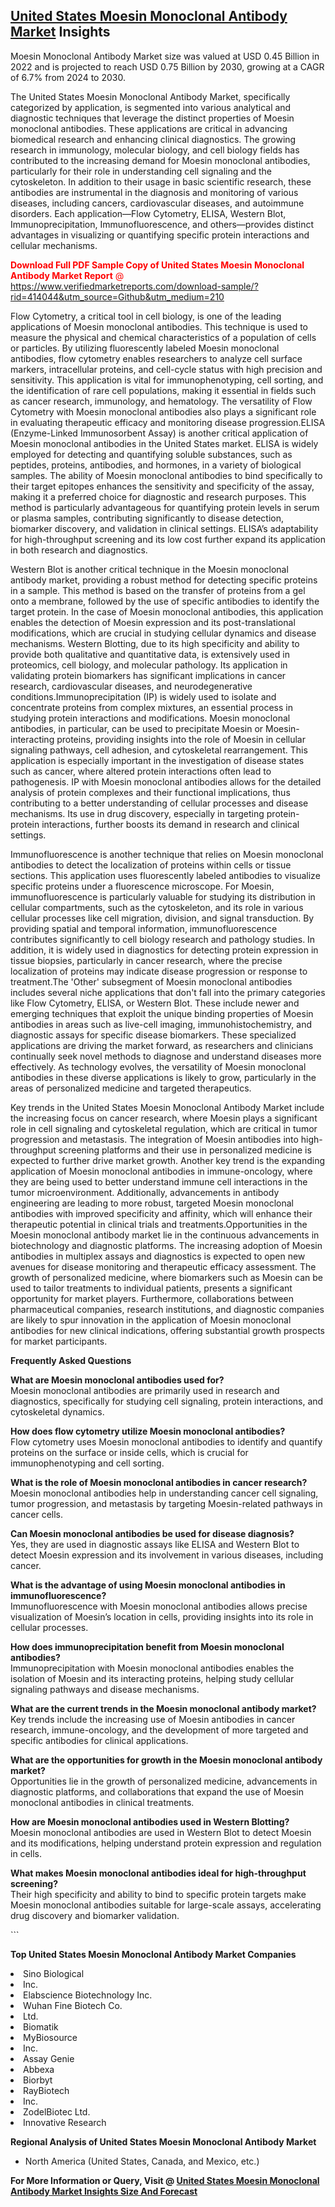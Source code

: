 <h2><a href="https://www.verifiedmarketreports.com/download-sample/?rid=414044&amp;utm_source=Github&amp;utm_medium=210" target="_blank">United States Moesin Monoclonal Antibody Market</a> Insights</h2><p>Moesin Monoclonal Antibody Market size was valued at USD 0.45 Billion in 2022 and is projected to reach USD 0.75 Billion by 2030, growing at a CAGR of 6.7% from 2024 to 2030.</p><p><p>The United States Moesin Monoclonal Antibody Market, specifically categorized by application, is segmented into various analytical and diagnostic techniques that leverage the distinct properties of Moesin monoclonal antibodies. These applications are critical in advancing biomedical research and enhancing clinical diagnostics. The growing research in immunology, molecular biology, and cell biology fields has contributed to the increasing demand for Moesin monoclonal antibodies, particularly for their role in understanding cell signaling and the cytoskeleton. In addition to their usage in basic scientific research, these antibodies are instrumental in the diagnosis and monitoring of various diseases, including cancers, cardiovascular diseases, and autoimmune disorders. Each application—Flow Cytometry, ELISA, Western Blot, Immunoprecipitation, Immunofluorescence, and others—provides distinct advantages in visualizing or quantifying specific protein interactions and cellular mechanisms.<p><span class=""><span style="color: #ff0000;"><strong>Download Full PDF Sample Copy of United States Moesin Monoclonal Antibody Market Report</strong> @ </span><a href="https://www.verifiedmarketreports.com/download-sample/?rid=414044&amp;utm_source=Github&amp;utm_medium=210" target="_blank">https://www.verifiedmarketreports.com/download-sample/?rid=414044&amp;utm_source=Github&amp;utm_medium=210</a></span></p></p><p>Flow Cytometry, a critical tool in cell biology, is one of the leading applications of Moesin monoclonal antibodies. This technique is used to measure the physical and chemical characteristics of a population of cells or particles. By utilizing fluorescently labeled Moesin monoclonal antibodies, flow cytometry enables researchers to analyze cell surface markers, intracellular proteins, and cell-cycle status with high precision and sensitivity. This application is vital for immunophenotyping, cell sorting, and the identification of rare cell populations, making it essential in fields such as cancer research, immunology, and hematology. The versatility of Flow Cytometry with Moesin monoclonal antibodies also plays a significant role in evaluating therapeutic efficacy and monitoring disease progression.ELISA (Enzyme-Linked Immunosorbent Assay) is another critical application of Moesin monoclonal antibodies in the United States market. ELISA is widely employed for detecting and quantifying soluble substances, such as peptides, proteins, antibodies, and hormones, in a variety of biological samples. The ability of Moesin monoclonal antibodies to bind specifically to their target epitopes enhances the sensitivity and specificity of the assay, making it a preferred choice for diagnostic and research purposes. This method is particularly advantageous for quantifying protein levels in serum or plasma samples, contributing significantly to disease detection, biomarker discovery, and validation in clinical settings. ELISA’s adaptability for high-throughput screening and its low cost further expand its application in both research and diagnostics.<p>Western Blot is another critical technique in the Moesin monoclonal antibody market, providing a robust method for detecting specific proteins in a sample. This method is based on the transfer of proteins from a gel onto a membrane, followed by the use of specific antibodies to identify the target protein. In the case of Moesin monoclonal antibodies, this application enables the detection of Moesin expression and its post-translational modifications, which are crucial in studying cellular dynamics and disease mechanisms. Western Blotting, due to its high specificity and ability to provide both qualitative and quantitative data, is extensively used in proteomics, cell biology, and molecular pathology. Its application in validating protein biomarkers has significant implications in cancer research, cardiovascular diseases, and neurodegenerative conditions.Immunoprecipitation (IP) is widely used to isolate and concentrate proteins from complex mixtures, an essential process in studying protein interactions and modifications. Moesin monoclonal antibodies, in particular, can be used to precipitate Moesin or Moesin-interacting proteins, providing insights into the role of Moesin in cellular signaling pathways, cell adhesion, and cytoskeletal rearrangement. This application is especially important in the investigation of disease states such as cancer, where altered protein interactions often lead to pathogenesis. IP with Moesin monoclonal antibodies allows for the detailed analysis of protein complexes and their functional implications, thus contributing to a better understanding of cellular processes and disease mechanisms. Its use in drug discovery, especially in targeting protein-protein interactions, further boosts its demand in research and clinical settings.<p>Immunofluorescence is another technique that relies on Moesin monoclonal antibodies to detect the localization of proteins within cells or tissue sections. This application uses fluorescently labeled antibodies to visualize specific proteins under a fluorescence microscope. For Moesin, immunofluorescence is particularly valuable for studying its distribution in cellular compartments, such as the cytoskeleton, and its role in various cellular processes like cell migration, division, and signal transduction. By providing spatial and temporal information, immunofluorescence contributes significantly to cell biology research and pathology studies. In addition, it is widely used in diagnostics for detecting protein expression in tissue biopsies, particularly in cancer research, where the precise localization of proteins may indicate disease progression or response to treatment.The 'Other' subsegment of Moesin monoclonal antibodies includes several niche applications that don't fall into the primary categories like Flow Cytometry, ELISA, or Western Blot. These include newer and emerging techniques that exploit the unique binding properties of Moesin antibodies in areas such as live-cell imaging, immunohistochemistry, and diagnostic assays for specific disease biomarkers. These specialized applications are driving the market forward, as researchers and clinicians continually seek novel methods to diagnose and understand diseases more effectively. As technology evolves, the versatility of Moesin monoclonal antibodies in these diverse applications is likely to grow, particularly in the areas of personalized medicine and targeted therapeutics.<p>Key trends in the United States Moesin Monoclonal Antibody Market include the increasing focus on cancer research, where Moesin plays a significant role in cell signaling and cytoskeletal regulation, which are critical in tumor progression and metastasis. The integration of Moesin antibodies into high-throughput screening platforms and their use in personalized medicine is expected to further drive market growth. Another key trend is the expanding application of Moesin monoclonal antibodies in immune-oncology, where they are being used to better understand immune cell interactions in the tumor microenvironment. Additionally, advancements in antibody engineering are leading to more robust, targeted Moesin monoclonal antibodies with improved specificity and affinity, which will enhance their therapeutic potential in clinical trials and treatments.Opportunities in the Moesin monoclonal antibody market lie in the continuous advancements in biotechnology and diagnostic platforms. The increasing adoption of Moesin antibodies in multiplex assays and diagnostics is expected to open new avenues for disease monitoring and therapeutic efficacy assessment. The growth of personalized medicine, where biomarkers such as Moesin can be used to tailor treatments to individual patients, presents a significant opportunity for market players. Furthermore, collaborations between pharmaceutical companies, research institutions, and diagnostic companies are likely to spur innovation in the application of Moesin monoclonal antibodies for new clinical indications, offering substantial growth prospects for market participants.</p><p><strong>Frequently Asked Questions</strong></p><p><strong>What are Moesin monoclonal antibodies used for?</strong><br> Moesin monoclonal antibodies are primarily used in research and diagnostics, specifically for studying cell signaling, protein interactions, and cytoskeletal dynamics.</p><p><strong>How does flow cytometry utilize Moesin monoclonal antibodies?</strong><br> Flow cytometry uses Moesin monoclonal antibodies to identify and quantify proteins on the surface or inside cells, which is crucial for immunophenotyping and cell sorting.</p><p><strong>What is the role of Moesin monoclonal antibodies in cancer research?</strong><br> Moesin monoclonal antibodies help in understanding cancer cell signaling, tumor progression, and metastasis by targeting Moesin-related pathways in cancer cells.</p><p><strong>Can Moesin monoclonal antibodies be used for disease diagnosis?</strong><br> Yes, they are used in diagnostic assays like ELISA and Western Blot to detect Moesin expression and its involvement in various diseases, including cancer.</p><p><strong>What is the advantage of using Moesin monoclonal antibodies in immunofluorescence?</strong><br> Immunofluorescence with Moesin monoclonal antibodies allows precise visualization of Moesin’s location in cells, providing insights into its role in cellular processes.</p><p><strong>How does immunoprecipitation benefit from Moesin monoclonal antibodies?</strong><br> Immunoprecipitation with Moesin monoclonal antibodies enables the isolation of Moesin and its interacting proteins, helping study cellular signaling pathways and disease mechanisms.</p><p><strong>What are the current trends in the Moesin monoclonal antibody market?</strong><br> Key trends include the increasing use of Moesin antibodies in cancer research, immune-oncology, and the development of more targeted and specific antibodies for clinical applications.</p><p><strong>What are the opportunities for growth in the Moesin monoclonal antibody market?</strong><br> Opportunities lie in the growth of personalized medicine, advancements in diagnostic platforms, and collaborations that expand the use of Moesin monoclonal antibodies in clinical treatments.</p><p><strong>How are Moesin monoclonal antibodies used in Western Blotting?</strong><br> Moesin monoclonal antibodies are used in Western Blot to detect Moesin and its modifications, helping understand protein expression and regulation in cells.</p><p><strong>What makes Moesin monoclonal antibodies ideal for high-throughput screening?</strong><br> Their high specificity and ability to bind to specific protein targets make Moesin monoclonal antibodies suitable for large-scale assays, accelerating drug discovery and biomarker validation.</p>```</p><p><strong>Top United States Moesin Monoclonal Antibody Market Companies</strong></p><div data-test-id=""><p><li>Sino Biological</li><li> Inc.</li><li> Elabscience Biotechnology Inc.</li><li> Wuhan Fine Biotech Co.</li><li> Ltd.</li><li> Biomatik</li><li> MyBiosource</li><li> Inc.</li><li> Assay Genie</li><li> Abbexa</li><li> Biorbyt</li><li> RayBiotech</li><li> Inc.</li><li> ZodelBiotec Ltd.</li><li> Innovative Research</li></p><div><strong>Regional Analysis of&nbsp;United States Moesin Monoclonal Antibody Market</strong></div><ul><li dir="ltr"><p dir="ltr">North America&nbsp;(United States, Canada, and Mexico, etc.)</p></li></ul><p><strong>For More Information or Query, Visit @&nbsp;</strong><strong><a href="https://www.verifiedmarketreports.com/product/moesin-monoclonal-antibody-market/?utm_source=Github&amp;utm_medium=210" target="_blank">United States Moesin Monoclonal Antibody Market Insights Size And Forecast</a></strong></p></div>
